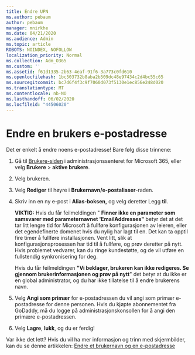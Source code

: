 ```yaml
---
title: Endre UPN
ms.author: pebaum
author: pebaum
manager: mnirkhe
ms.date: 04/21/2020
ms.audience: Admin
ms.topic: article
ROBOTS: NOINDEX, NOFOLLOW
localization_priority: Normal
ms.collection: Adm_O365
ms.custom: ''
ms.assetid: f61d1335-2b63-4eaf-91f6-3a773c0fd610
ms.openlocfilehash: 1bc503732b8aba2b509dc48e97434c2d4bc55c65
ms.sourcegitcommit: bc7d6f4f3c9f7060d073f5130e1ec856e248d020
ms.translationtype: MT
ms.contentlocale: nb-NO
ms.lasthandoff: 06/02/2020
ms.locfileid: "44506020"
---
```

# <a name="change-a-users-email-address"></a>Endre en brukers e-postadresse

Det er enkelt å endre noens e-postadresse! Bare følg disse trinnene:
  
1. Gå til [Brukere-siden](https://go.microsoft.com/fwlink/p/?linkid=834822) i administrasjonssenteret for Microsoft 365, eller velg **Brukere** \> **aktive brukere**.
    
2. Velg brukeren.
    
3. Velg **Rediger** til høyre i **Brukernavn/e-postaliaser**-raden.
    
4. Skriv inn en ny e-post i **Alias-boksen,** og velg deretter Legg **til**.
    
    **VIKTIG:** Hvis du får feilmeldingen " **Finner ikke en parameter som samsvarer med parameternavnet 'EmailAddresses"** betyr det at det tar litt lengre tid for Microsoft å fullføre konfigurasjonen av leieren, eller det egendefinerte domenet hvis du nylig har lagt til en. Det kan ta opptil fire timer å fullføre installasjonen. Vent litt, slik at konfigurasjonsprosessen har tid til å fullføre, og prøv deretter på nytt. Hvis problemet vedvarer, kan du ringe kundestøtte, og de vil utføre en fullstendig synkronisering for deg.
    
    Hvis du får feilmeldingen **"Vi beklager, brukeren kan ikke redigeres. Se gjennom brukerinformasjonen og prøv på nytt**" det betyr at du ikke er en global administrator, og du har ikke tillatelse til å endre brukerens navn.
    
5. Velg **Angi som primær** for e-postadressen du vil angi som primær e-postadresse for denne personen. Hvis du kjøpte abonnementet fra GoDaddy, må du logge på administrasjonskonsollen for å angi den primære e-postadressen. 
    
6. Velg **Lagre**, **lukk**, og du er ferdig!
    
Var ikke det lett? Hvis du vil ha mer informasjon og trinn med skjermbilder, kan du se denne artikkelen: [Endre et brukernavn og en e-postadresse](https://docs.microsoft.com/microsoft-365/admin/add-users/change-a-user-name-and-email-address)
  

